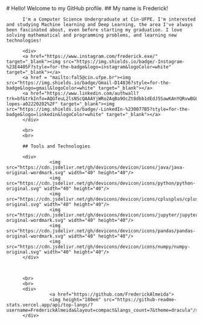 <head>
          <link rel="stylesheet" type='text/css' href="https://cdn.jsdelivr.net/gh/devicons/devicon@latest/devicon.min.css" />
</head>

<body>
          # Hello! Welcome to my GitHub profile.
          ## My name is Frederick!
          
          I'm a Computer Science Undergraduate at Cin-UFPE. I'm interested and studying Machine learning and Deep Learning, the area I've always been fascinated about, even before starting my graduation. I love solving mathematical and programming problems, and learning new technologies!
          
          <div>
          <a href="https://www.instagram.com/frederick.exe/" target="_blank"><img src="https://img.shields.io/badge/-Instagram-%23E4405F?style=for-the-badge&logo=instagram&logoColor=white" target="_blank"></a>
          <a href = "mailto:fal5@cin.ufpe.br"><img src="https://img.shields.io/badge/Gmail-D14836?style=for-the-badge&logo=gmail&logoColor=white" target="_blank"></a>
          <a href="https://www.linkedin.com/authwall?trk=bf&trkInfo=AQGfeuL2lsNScQAAAYjWRo2AqBa9OcZt8dbb1dEdJ5SawKAnYQRvwBGUWniXOQ9o65t5TAiVBqogqv5WbsvnL3U1ofRNqEUWWbQEncy9VA1tBSfCZ_Gko1ElKrETo4G4q_UNA6Q=&original_referer=&sessionRedirect=https%3A%2F%2Fwww.linkedin.com%2Fin%2Ffrederick-lopes-a02220202%2F" target="_blank"><img src="https://img.shields.io/badge/-LinkedIn-%230077B5?style=for-the-badge&logo=linkedin&logoColor=white" target="_blank"></a>   
          </div>
          
          <br>
          <br>
          
          ## Tools and Technologies
          
          <div>
                    <img src="https://cdn.jsdelivr.net/gh/devicons/devicon/icons/java/java-original-wordmark.svg" width="40" height="40"/> 
                    <img src="https://cdn.jsdelivr.net/gh/devicons/devicon/icons/python/python-original.svg" width="40" height="40"/> 
                    <img src="https://cdn.jsdelivr.net/gh/devicons/devicon/icons/cplusplus/cplusplus-original.svg" width="40" height="40"/> 
                    <img src="https://cdn.jsdelivr.net/gh/devicons/devicon/icons/jupyter/jupyter-original-wordmark.svg" width="40" height="40"/> 
                    <img src="https://cdn.jsdelivr.net/gh/devicons/devicon/icons/pandas/pandas-original-wordmark.svg" width="40" height="40"/> 
                    <img src="https://cdn.jsdelivr.net/gh/devicons/devicon/icons/numpy/numpy-original.svg" width="40" height="40"/>
          </div>
          
          
          
          <br>
          <br>
          <div>
                    <a href="https://github.com/FrederickAlmeida">
                    <img height="180em" src="https://github-readme-stats.vercel.app/api/top-langs/?username=FrederickAlmeida&layout=compact&langs_count=7&theme=dracula"/>
          </div>
</body>

          
          
          
<!--
**FrederickAlmeida/FrederickAlmeida** is a ✨ _special_ ✨ repository because its `README.md` (this file) appears on your GitHub profile.

Here are some ideas to get you started:

- 🔭 I’m currently working on ...
- 🌱 I’m currently learning ...
- 👯 I’m looking to collaborate on ...
- 🤔 I’m looking for help with ...
- 💬 Ask me about ...
- 📫 How to reach me: ...
- 😄 Pronouns: ...
- ⚡ Fun fact: ...
-->
